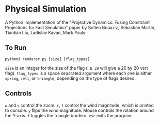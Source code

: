 # Physical Simulation

A Python implementation of the "Projective Dynamics: Fusing Constraint Projections for Fast Simulation" paper by Sofien Bouaziz, Sebastian Martin, Tiantian Liu, Ladislav Kavan, Mark Pauly

## To Run

`python3 renderer.py [size] [flag_types]`

`size` is an integer for the size of the flag (i.e. `20` will give a 20 by 20 vert flag). `flag_types` is a space separated argument where each one is either `spring`, `cell`, or `triangle`, depending on the type of flags desired.

## Controls

`w` and `s` control the zoom. `r`, `t` control the wind magnitude, which is printed to console. `y` flips the wind magnitude. Mouse controls the rotation around the Y-axis. `f` toggles the triangle borders. `esc` exits the program.
